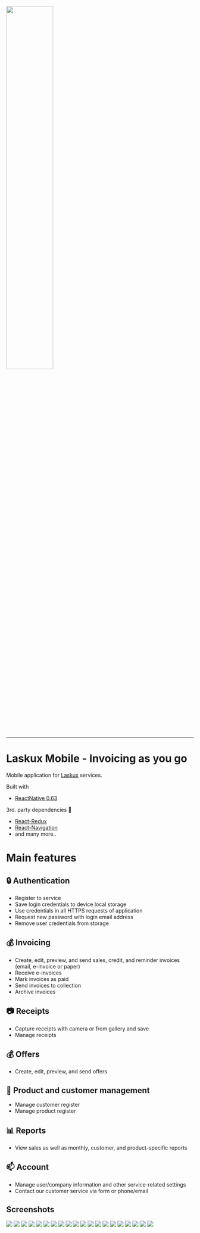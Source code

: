 <img src="https://www.laskux.fi/img/svg/laskux-logo-blue.svg" width="50%" align="center">

***

# Laskux Mobile - Invoicing as you go

Mobile application for [Laskux](https://www.laskux.fi/) services.

Built with  
* [ReactNative 0.63](https://reactnative.dev/)

3rd. party dependencies :blue_book:
* [React-Redux](https://react-redux.js.org/)
* [React-Navigation](https://reactnavigation.org/)
* and many more..

# Main features

## :lock: Authentication 
 * Register to service
 * Save login credentials to device local storage
 * Use credentials in all HTTPS requests of application
 * Request new password with login email address
 * Remove user credentials from storage

## :moneybag: Invoicing

* Create, edit, preview, and send sales, credit, and reminder invoices (email, e-invoice or paper)
* Receive e-invoices
* Mark invoices as paid
* Send invoices to collection
* Archive invoices

## :camera: Receipts

* Capture receipts with camera or from gallery and save
* Manage receipts

## :moneybag: Offers
* Create, edit, preview, and send offers

## :file_folder: Product and customer management
* Manage customer register
* Manage product register

## :bar_chart: Reports
* View sales as well as monthly, customer, and product-specific reports

## :mailbox: Account
* Manage user/company information and other service-related settings
* Contact our customer service via form or phone/email
  
## Screenshots
<img src="http://lehtaku.com/images/laskux/img-1.png">
<img src="http://lehtaku.com/images/laskux/img-2.png">
<img src="http://lehtaku.com/images/laskux/img-3.png">
<img src="http://lehtaku.com/images/laskux/img-4.png">
<img src="http://lehtaku.com/images/laskux/img-5.png">
<img src="http://lehtaku.com/images/laskux/img-6.png">
<img src="http://lehtaku.com/images/laskux/img-7.png">
<img src="http://lehtaku.com/images/laskux/img-8.png">
<img src="http://lehtaku.com/images/laskux/img-9.png">
<img src="http://lehtaku.com/images/laskux/img-10.png">
<img src="http://lehtaku.com/images/laskux/img-11.png">
<img src="http://lehtaku.com/images/laskux/img-12.png">
<img src="http://lehtaku.com/images/laskux/img-13.png">
<img src="http://lehtaku.com/images/laskux/img-14.png">
<img src="http://lehtaku.com/images/laskux/img-15.png">
<img src="http://lehtaku.com/images/laskux/img-16.png">
<img src="http://lehtaku.com/images/laskux/img-17.png">
<img src="http://lehtaku.com/images/laskux/img-18.png">
<img src="http://lehtaku.com/images/laskux/img-19.png">
<img src="http://lehtaku.com/images/laskux/img-20.png">
